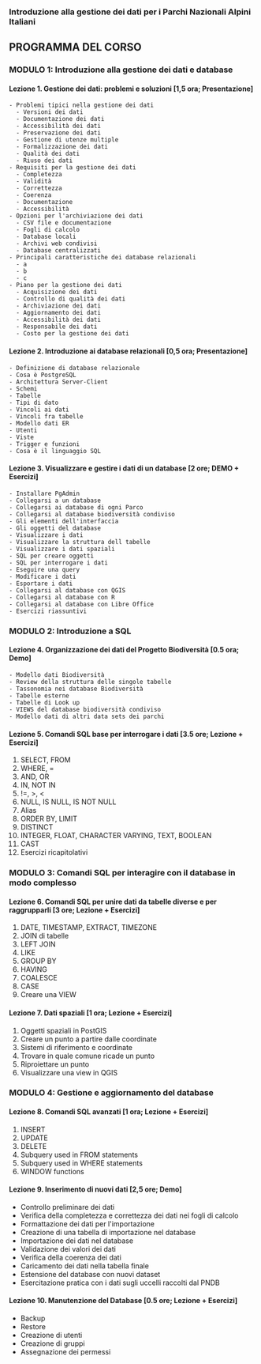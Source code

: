 ### Introduzione alla gestione dei dati per i Parchi Nazionali Alpini Italiani
## PROGRAMMA DEL CORSO

### MODULO 1: Introduzione alla gestione dei dati e database  

#### Lezione 1. Gestione dei dati: problemi e soluzioni [1,5 ora; Presentazione]
	- Problemi tipici nella gestione dei dati
	  - Versioni dei dati
	  - Documentazione dei dati
	  - Accessibilità dei dati
	  - Preservazione dei dati
	  - Gestione di utenze multiple
	  - Formalizzazione dei dati
	  - Qualità dei dati
	  - Riuso dei dati
	- Requisiti per la gestione dei dati
	  - Completezza
	  - Validità
	  - Correttezza
	  - Coerenza
	  - Documentazione
	  - Accessibilità
	- Opzioni per l'archiviazione dei dati
	  - CSV file e documentazione
	  - Fogli di calcolo
	  - Database locali
	  - Archivi web condivisi
	  - Database centralizzati
	- Principali caratteristiche dei database relazionali
	  - a
	  - b
	  - c
	- Piano per la gestione dei dati
	  - Acquisizione dei dati
	  - Controllo di qualità dei dati
	  - Archiviazione dei dati
	  - Aggiornamento dei dati
	  - Accessibilità dei dati
	  - Responsabile dei dati
	  - Costo per la gestione dei dati

#### Lezione 2. Introduzione ai database relazionali [0,5 ora; Presentazione]
	- Definizione di database relazionale
	- Cosa è PostgreSQL
	- Architettura Server-Client
	- Schemi
	- Tabelle
	- Tipi di dato
	- Vincoli ai dati
	- Vincoli fra tabelle
	- Modello dati ER
	- Utenti
	- Viste
	- Trigger e funzioni
	- Cosa è il linguaggio SQL

#### Lezione 3. Visualizzare e gestire i dati di un database [2 ore; DEMO + Esercizi]
	- Installare PgAdmin
	- Collegarsi a un database
	- Collegarsi ai database di ogni Parco
	- Collegarsi al database biodiversità condiviso
	- Gli elementi dell'interfaccia
	- Gli oggetti del database
	- Visualizzare i dati
	- Visualizzare la struttura dell tabelle
	- Visualizzare i dati spaziali
	- SQL per creare oggetti
	- SQL per interrogare i dati
	- Eseguire una query
	- Modificare i dati
	- Esportare i dati
	- Collegarsi al database con QGIS
	- Collegarsi al database con R
	- Collegarsi al database con Libre Office
	- Esercizi riassuntivi

### MODULO 2: Introduzione a SQL

#### Lezione 4. Organizzazione dei dati del Progetto Biodiversità [0.5 ora; Demo]
	- Modello dati Biodiversità
	- Review della struttura delle singole tabelle
	- Tassonomia nei database Biodiversità
	- Tabelle esterne
	- Tabelle di Look up
	- VIEWS del database biodiversità condiviso
	- Modello dati di altri data sets dei parchi

#### Lezione 5. Comandi SQL base per interrogare i dati [3.5 ore; Lezione + Esercizi]
1. SELECT, FROM
2. WHERE, =
3. AND, OR
4. IN, NOT IN
5. !=, >, <
6. NULL, IS NULL, IS NOT NULL
7. Alias
8. ORDER BY, LIMIT
9. DISTINCT
10. INTEGER, FLOAT, CHARACTER VARYING, TEXT, BOOLEAN
11. CAST
12. Esercizi ricapitolativi

### MODULO 3: Comandi SQL per interagire con il database in modo complesso

#### Lezione 6. Comandi SQL per unire dati da tabelle diverse e per raggrupparli [3 ore; Lezione + Esercizi]
1. DATE, TIMESTAMP, EXTRACT, TIMEZONE
2. JOIN di tabelle
3. LEFT JOIN
4. LIKE
5. GROUP BY
6. HAVING
7. COALESCE
8. CASE
9. Creare una VIEW

#### Lezione 7. Dati spaziali [1 ora; Lezione + Esercizi]
1. Oggetti spaziali in PostGIS
2. Creare un punto a partire dalle coordinate
3. Sistemi di riferimento e coordinate
4. Trovare in quale comune ricade un punto
5. Riproiettare un punto
6. Visualizzare una view in QGIS

### MODULO 4: Gestione e aggiornamento del database

#### Lezione 8. Comandi SQL avanzati [1 ora; Lezione + Esercizi]
1. INSERT
2. UPDATE
3. DELETE
4. Subquery used in FROM statements
5. Subquery used in WHERE statements
6. WINDOW functions

#### Lezione 9. Inserimento di nuovi dati [2,5 ore; Demo]
- Controllo preliminare dei dati
- Verifica della completezza e correttezza dei dati nei fogli di calcolo
- Formattazione dei dati per l'importazione
- Creazione di una tabella di importazione nel database
- Importazione dei dati nel database
- Validazione dei valori dei dati
- Verifica della coerenza dei dati
- Caricamento dei dati nella tabella finale
- Estensione del database con nuovi dataset
- Esercitazione pratica con i dati sugli uccelli raccolti dal PNDB

#### Lezione 10. Manutenzione del Database [0.5 ore; Lezione + Esercizi]
- Backup
- Restore
- Creazione di utenti
- Creazione di gruppi
- Assegnazione dei permessi
